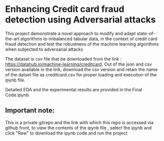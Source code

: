 # Enhancing Credit card fraud detection using Adversarial attacks

This project demonstrate a novel approach to modify and adapt state-of-the-art algorithms to imbalanced tabular data, in the context of credit card fraud detection and test the robustness of the machine learning algorithms when subjected to adversarial attacks

The dataset is csv file that be downloaded from the link : https://datahub.io/machine-learning/creditcard.
Out of the json and csv version available in the link, download the csv version and retain the name of the datset file as creditcard.csv for proper loading and execution of the ipynb file.

Detailed EDA and the experimental results are provided in the Final Code.ipynb

## Important note:
This is a private gitrepo and the link with which this repo is accessed via github front, to view the contents of the ipynb file , select the ipynb and click "Raw" to download the ipynb code and run the project

